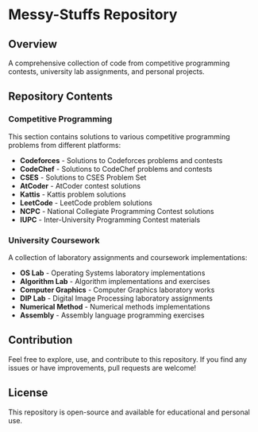 # Messy-Stuffs Repository

## Overview
A comprehensive collection of code from competitive programming contests, university lab assignments, and personal projects.

## Repository Contents

### Competitive Programming
This section contains solutions to various competitive programming problems from different platforms:
- **Codeforces** - Solutions to Codeforces problems and contests
- **CodeChef** - Solutions to CodeChef problems and contests
- **CSES** - Solutions to CSES Problem Set
- **AtCoder** - AtCoder contest solutions
- **Kattis** - Kattis problem solutions
- **LeetCode** - LeetCode problem solutions
- **NCPC** - National Collegiate Programming Contest solutions
- **IUPC** - Inter-University Programming Contest materials

### University Coursework
A collection of laboratory assignments and coursework implementations:
- **OS Lab** - Operating Systems laboratory implementations
- **Algorithm Lab** - Algorithm implementations and exercises
- **Computer Graphics** - Computer Graphics laboratory works
- **DIP Lab** - Digital Image Processing laboratory assignments
- **Numerical Method** - Numerical methods implementations
- **Assembly** - Assembly language programming exercises

## Contribution
Feel free to explore, use, and contribute to this repository. If you find any issues or have improvements, pull requests are welcome!

## License
This repository is open-source and available for educational and personal use.